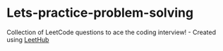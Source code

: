 # Lets-practice-problem-solving
Collection of LeetCode questions to ace the coding interview! - Created using [LeetHub](https://github.com/QasimWani/LeetHub)
